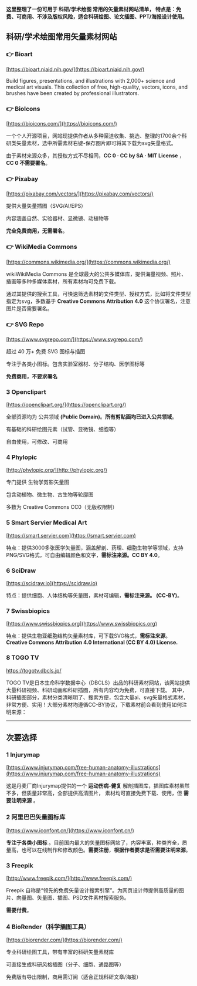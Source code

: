 **这里整理了一份可用于 科研/学术绘图 常用的矢量素材网站清单，
特点是：免费、可商用、不涉及版权风险，适合科研绘图、论文插图、PPT/海报设计使用。**

## 科研/学术绘图常用矢量素材网站

### 👉 Bioart

[https://bioart.niaid.nih.gov/](https://bioart.niaid.nih.gov/)

Build figures, presentations, and illustrations with 2,000+ science and medical art visuals. This collection of free, high-quality, vectors, icons, and brushes have been created by professional illustrators.

### 👉 BioIcons

[https://bioicons.com/](https://bioicons.com/)

一个个人开源项目，网站现提供作者从多种渠道收集、挑选、整理的1700余个科研类矢量素材，选中所需素材右键-保存图片即可将其下载为svg矢量格式。

由于素材来源众多，其授权方式不尽相同，**CC 0 · CC by SA · MIT License** ，**CC 0 不需要署名**。

### 👉 Pixabay

[https://pixabay.com/vectors/](https://pixabay.com/vectors/)

提供大量矢量插图（SVG/AI/EPS）

内容涵盖自然、实验器材、显微镜、动植物等

**完全免费商用，无需署名**。

### 👉 WikiMedia Commons

[https://commons.wikimedia.org/](https://commons.wikimedia.org/)

wikiWikiMedia Commons 是全球最大的公共多媒体库，提供海量视频、照片、插画等多种多媒体素材，所有素材均可免费下载。

通过其提供的搜索工具，可快速筛选素材的文件类型、授权方式，比如将文件类型指定为svg，多数基于 **Creative Commons Attribution 4.0** 这个协议署名，注意图片是否需要署名。

### 👉 SVG Repo

[https://www.svgrepo.com/](https://www.svgrepo.com/)

超过 40 万+ 免费 SVG 图标与插图

专注于各类小图标。包含实验室器材、分子结构、医学图标等

**免费商用，不要求署名**

### 3 Openclipart

[https://openclipart.org/](https://openclipart.org/)

全部资源均为 公共领域 **(Public Domain)**。**所有剪贴画均已进入公共领域**。

有基础的科研绘图元素（试管、显微镜、细胞等）

自由使用，可修改、可商用

### 4 Phylopic

[http://phylopic.org/](http://phylopic.org/)

专门提供 生物学剪影矢量图

包含动植物、微生物、古生物等轮廓图

多数为 Creative Commons CC0（无版权限制）

### 5 Smart Servier Medical Art

[https://smart.servier.com](https://smart.servier.com)

特点：提供3000多张医学矢量图，涵盖解剖、药理、细胞生物学等领域，支持PNG/SVG格式，可自由编辑颜色和文字，**需标注来源。CC BY 4.0**。

### 6 SciDraw

[https://scidraw.io](https://scidraw.io)

特点：提供细胞、人体结构等矢量图，素材可编辑，**需标注来源。 (CC-BY)**。

### 7 Swissbiopics

[https://www.swissbiopics.org](https://www.swissbiopics.org)

特点：提供生物亚细胞结构矢量素材库，可下载SVG格式，**需标注来源**。**Creative Commons Attribution 4.0 International (CC BY 4.0) License.**

### 8 TOGO TV

https://togotv.dbcls.jp/

TOGO TV是日本生命科学数据中心（DBCLS）出品的科研素材网站，该网站提供大量科研视频、科研动画和科研插图，所有内容均为免费，可直接下载。
其中，科研插图部分，素材分类清晰明了、搜索方便，包含大量ai、svg矢量格式素材，非常方便、实用！大部分素材均遵循CC-BY协议，下载素材前会看到使用如何注明来源：









---

## 次要选择

### 1 Injurymap

[https://www.injurymap.com/free-human-anatomy-illustrations](https://www.injurymap.com/free-human-anatomy-illustrations) 

这是丹麦厂商Injurymap提供的一个 **运动伤病-健复** 解剖插图库，插图库素材虽然不多，但质量非常高，全部提供高清图片，
素材均可直接免费下载、使用，但 **需要注明来源** 。

### 2 阿里巴巴矢量图标库

[https://www.iconfont.cn/](https://www.iconfont.cn/)

**专注于各类小图标** 。目前国内最大的矢量图标网站了，内容丰富，种类齐全，质量高，也可以在线制作和修改颜色。**需要注册**，**根据作者要求是否需要注明来源**。

### 3 Freepik

[http://www.freepik.com/](http://www.freepik.com/)

Freepik 自称是“领先的免费矢量设计搜索引擎”。为网页设计师提供高质量的图片、向量图、矢量图、插图、PSD文件素材搜索服务。

**需要付费**。

### 4 BioRender（科学插图工具）

[https://biorender.com/](https://biorender.com/)

专业科研绘图工具，带有丰富的科研矢量素材库

可直接生成科研风格插图（分子、细胞、通路图等）

免费版有导出限制，商用需订阅（适合正规科研文章/海报）






